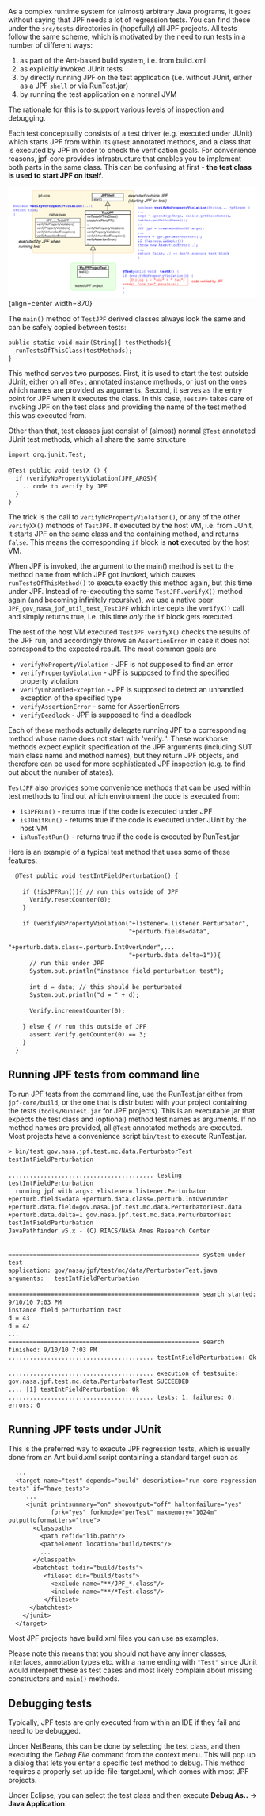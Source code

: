 As a complex runtime system for (almost) arbitrary Java programs, it goes without saying that JPF needs a lot of regression tests. You can find these under the `src/tests` directories in (hopefully) all JPF projects. All tests follow the same scheme, which is motivated by the need to run tests in a number of different ways:

  1. as part of the Ant-based build system, i.e. from build.xml
  1. as explicitly invoked JUnit tests
  1. by directly running JPF on the test application (i.e. without JUnit, either as a JPF `shell` or via RunTest.jar)
  1. by running the test application on a normal JVM

The rationale for this is to support various levels of inspection and debugging. 

Each test conceptually consists of a test driver (e.g. executed under JUnit) which starts JPF from within its `@Test` annotated methods, and a class that is executed by JPF in order to check the verification goals. For convenience reasons, jpf-core provides infrastructure that enables you to implement both parts in the same class. This can be confusing at first - **the test class is used to start JPF on itself**.

![Figure: Unit Testing in JPF](https://github.com/javapathfinder/jpf-core/blob/master/docs/graphics/new-testing.svg){align=center width=870}

The `main()` method of `TestJPF` derived classes always look the same and can be safely copied between tests:

~~~~~~~~ {.java}
public static void main(String[] testMethods){
  runTestsOfThisClass(testMethods);
}
~~~~~~~~

This method serves two purposes. First, it is used to start the test outside JUnit, either on all `@Test` annotated instance methods, or just on the ones which names are provided as arguments. Second, it serves as the entry point for JPF when it executes the class. In this case, `TestJPF` takes care of invoking JPF on the test class and providing the name of the test method this was executed from.

Other than that, test classes just consist of (almost) normal `@Test` annotated JUnit test methods, which all share the same structure

~~~~~~~~ {.java}
import org.junit.Test;

@Test public void testX () {
  if (verifyNoPropertyViolation(JPF_ARGS){
    .. code to verify by JPF
  }
}
~~~~~~~~

The trick is the call to `verifyNoPropertyViolation()`, or any of the other `verifyXX()` methods of `TestJPF`. If executed by the host VM, i.e. from JUnit, it starts JPF on the same class and the containing method, and returns `false`. This means the corresponding `if` block is **not** executed by the host VM.

When JPF is invoked, the argument to the main() method is set to the method name from which JPF got invoked, which causes `runTestsOfThisMethod()` to execute exactly this method again, but this time under JPF. Instead of re-executing the same `TestJPF.verifyX()` method again (and becoming infinitely recursive), we use a native peer `JPF_gov_nasa_jpf_util_test_TestJPF` which intercepts the `verifyX()` call and simply returns true, i.e. this time *only* the `if` block gets executed.

The rest of the host VM executed `TestJPF.verifyX()` checks the results of the JPF run, and accordingly throws an `AssertionError` in case it does not correspond to the expected result. The most common goals are

 * `verifyNoPropertyViolation` - JPF is not supposed to find an error
 * `verifyPropertyViolation` - JPF is supposed to find the specified property violation
 * `verifyUnhandledException` - JPF is supposed to detect an unhandled exception of the specified type
 * `verifyAssertionError` - same for AssertionErrors
 * `verifyDeadlock` - JPF is supposed to find a deadlock

Each of these methods actually delegate running JPF to a corresponding method whose name does not start with 'verify..'. These workhorse methods expect explicit specification of the JPF arguments (including SUT main class name and method names), but they return JPF objects, and therefore can be used for more sophisticated JPF inspection (e.g. to find out about the number of states).

`TestJPF` also provides some convenience methods that can be used within test methods to find out which environment the code is executed from:

 * `isJPFRun()` - returns true if the code is executed under JPF
 * `isJUnitRun()` - returns true if the code is executed under JUnit by the host VM
 * `isRunTestRun()` - returns true if the code is executed by RunTest.jar

Here is an example of a typical test method that uses some of these features:

~~~~~~~~ {.java}
  @Test public void testIntFieldPerturbation() {

    if (!isJPFRun()){ // run this outside of JPF
      Verify.resetCounter(0);
    }

    if (verifyNoPropertyViolation("+listener=.listener.Perturbator",
                                  "+perturb.fields=data",
                                  "+perturb.data.class=.perturb.IntOverUnder",...
                                  "+perturb.data.delta=1")){
      // run this under JPF
      System.out.println("instance field perturbation test");

      int d = data; // this should be perturbated
      System.out.println("d = " + d);

      Verify.incrementCounter(0);

    } else { // run this outside of JPF
      assert Verify.getCounter(0) == 3;
    }
  }
~~~~~~~~

## Running JPF tests from command line ##
To run JPF tests from the command line, use the RunTest.jar either from `jpf-core/build`, or the one that is distributed with your project containing the tests (`tools/RunTest.jar` for JPF projects). This is an executable jar that expects the test class and (optional) method test names as arguments. If no method names are provided, all `@Test` annotated methods are executed. Most projects have a convenience script `bin/test` to execute RunTest.jar.

~~~~~~~~ {.bash}
> bin/test gov.nasa.jpf.test.mc.data.PerturbatorTest testIntFieldPerturbation

......................................... testing testIntFieldPerturbation
  running jpf with args: +listener=.listener.Perturbator +perturb.fields=data +perturb.data.class=.perturb.IntOverUnder +perturb.data.field=gov.nasa.jpf.test.mc.data.PerturbatorTest.data +perturb.data.delta=1 gov.nasa.jpf.test.mc.data.PerturbatorTest testIntFieldPerturbation
JavaPathfinder v5.x - (C) RIACS/NASA Ames Research Center


====================================================== system under test
application: gov/nasa/jpf/test/mc/data/PerturbatorTest.java
arguments:   testIntFieldPerturbation 

====================================================== search started: 9/10/10 7:03 PM
instance field perturbation test
d = 43
d = 42
...
====================================================== search finished: 9/10/10 7:03 PM
......................................... testIntFieldPerturbation: Ok

......................................... execution of testsuite: gov.nasa.jpf.test.mc.data.PerturbatorTest SUCCEEDED
.... [1] testIntFieldPerturbation: Ok
......................................... tests: 1, failures: 0, errors: 0
~~~~~~~~

## Running JPF tests under JUnit ##

This is the preferred way to execute JPF regression tests, which is usually done from an Ant build.xml script containing a standard target such as

~~~~~~~~ {.xml}
  ...
  <target name="test" depends="build" description="run core regression tests" if="have_tests">
     ...
     <junit printsummary="on" showoutput="off" haltonfailure="yes"
            fork="yes" forkmode="perTest" maxmemory="1024m" outputtoformatters="true">
       <classpath>
         <path refid="lib.path"/>
         <pathelement location="build/tests"/>
         ...
       </classpath>
       <batchtest todir="build/tests">
          <fileset dir="build/tests">
            <exclude name="**/JPF_*.class"/>
            <include name="**/*Test.class"/>
          </fileset>
      </batchtest>
    </junit>
  </target>
~~~~~~~~

Most JPF projects have build.xml files you can use as examples.

Please note this means that you should not have any inner classes, interfaces, annotation types etc. with a name ending with `"Test"` since JUnit would interpret these as test cases and most likely complain about missing constructors and `main()` methods.

## Debugging tests ##

Typically, JPF tests are only executed from within an IDE if they fail and need to be debugged. 

Under NetBeans, this can be done by selecting the test class, and then executing the *Debug File* command from the context menu. This will pop up a dialog that lets you enter a specific test method to debug. This method requires a properly set up ide-file-target.xml, which comes with most JPF projects.

Under Eclipse, you can select the test class and then execute **Debug As..** -> **Java Application**.
